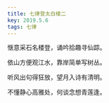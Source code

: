 ```yaml
---
title: 七律登太白楼二
key: 2019.5.6
tags: 七律
---
```


惬意采石名楼登，诵吟拾趣寻仙踪。

依山方便观江水，靠岸简单写树丛。

听风出句得狂放，望月入诗有清明。

不懂静心高雅处，何谈念想青莲逢。

</br>

